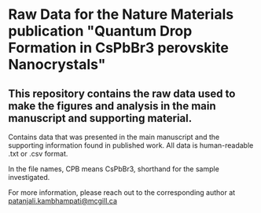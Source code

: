 # Raw Data for the Nature Materials publication "Quantum Drop Formation in CsPbBr3 perovskite Nanocrystals"

## This repository contains the raw data used to make the figures and analysis in the main manuscript and supporting material.

Contains data that was presented in the main manuscript and the supporting information found in published work.
All data is human-readable .txt or .csv format.

In the file names, CPB means CsPbBr3, shorthand for the sample investigated.

For more information, please reach out to the corresponding author at patanjali.kambhampati@mcgill.ca